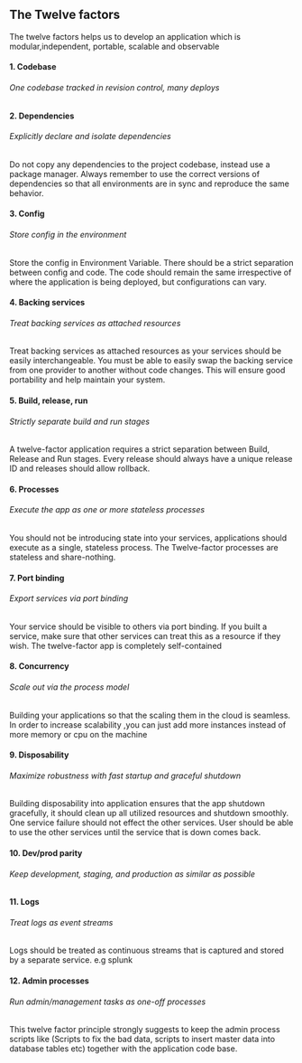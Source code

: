  ## The Twelve factors
 The twelve factors helps us to develop an application which is modular,independent, portable, scalable and observable

 #### 1. Codebase
 ###### One codebase tracked in revision control, many deploys
 
 #### 2. Dependencies
 ###### Explicitly declare and isolate dependencies
 Do not copy any dependencies to the project codebase, instead use a package manager. Always remember to use the correct versions of dependencies 
 so that all environments are in sync and reproduce the same behavior.
 
 #### 3. Config
 ###### Store config in the environment
 Store the config in Environment Variable. There should be a strict separation between config and code. The code 
 should remain the same irrespective of where the application is being deployed, but configurations can vary.
 
 #### 4. Backing services
 ###### Treat backing services as attached resources
 Treat backing services as attached resources as your services should be easily interchangeable.
  You must be able to easily swap the backing service from one provider to another without code changes.
  This will ensure good portability and help maintain your system.
  
 #### 5. Build, release, run
 ###### Strictly separate build and run stages
 A twelve-factor application requires a strict separation between Build, Release and Run stages. 
 Every release should always have a unique release ID and releases should allow rollback.
 
 #### 6. Processes
 ###### Execute the app as one or more stateless processes
 You should not be introducing state into your services, applications should execute as a single, stateless process. 
 The Twelve-factor processes are stateless and share-nothing.
 
 #### 7. Port binding
 ###### Export services via port binding
 
 Your service should be visible to others via port binding. If you built a service, make sure that other services can treat this as a resource if they wish. 
 The twelve-factor app is completely self-contained
 #### 8. Concurrency
 ###### Scale out via the process model
 Building your applications so that the scaling them in the cloud is seamless. In order to increase scalability ,you can just add more instances 
 instead of more memory or cpu on the machine
 
 #### 9. Disposability
 ###### Maximize robustness with fast startup and graceful shutdown
 
 Building disposability into application ensures that the app shutdown gracefully, it should clean up all utilized resources
and shutdown smoothly. One service failure should not effect the other services. User should be able to use the other services until the service 
that is down comes back.

 #### 10. Dev/prod parity
 ###### Keep development, staging, and production as similar as possible
 
  #### 11. Logs
 ###### Treat logs as event streams
 
 Logs should be treated as continuous streams that is captured and stored by a separate service. e.g splunk
 
 #### 12. Admin processes
 ###### Run admin/management tasks as one-off processes
 This twelve factor principle strongly suggests to keep the admin process scripts like (Scripts to fix the bad data, scripts to insert master data into database tables etc)
together with the application code base.
